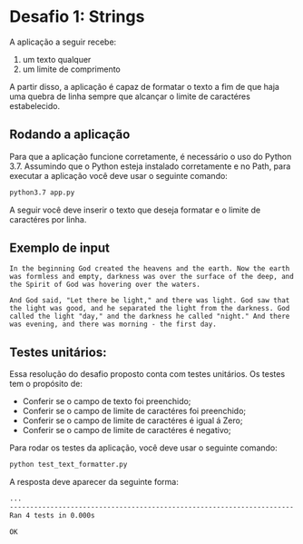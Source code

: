 # Desafio 1: Strings

A aplicação a seguir recebe:
1. um texto qualquer
2. um limite de comprimento

A partir disso, a aplicação é capaz de formatar o texto a fim de que haja
uma quebra de linha sempre que alcançar o limite de caractéres estabelecido.

## Rodando a aplicação

Para que a aplicação funcione corretamente, é necessário o uso do Python 3.7.
Assumindo que o Python esteja instalado corretamente e no Path, para executar
a aplicação você deve usar o seguinte comando:

```sh
python3.7 app.py
```

A seguir você deve inserir o texto que deseja formatar e o limite de caractéres
por linha.

## Exemplo de input

`In the beginning God created the heavens and the earth. Now the earth was formless and empty, darkness was over the surface of the deep, and the Spirit of God was hovering over the waters.`

`And God said, "Let there be light," and there was light. God saw that the light was good, and he separated the light from the darkness. God called the light "day," and the darkness he called "night." And there was evening, and there was morning - the first day.`

## Testes unitários:

Essa resolução do desafio proposto conta com testes unitários.
Os testes tem o propósito de:

- Conferir se o campo de texto foi preenchido;
- Conferir se o campo de limite de caractéres foi preenchido;
- Conferir se o campo de limite de caractéres é igual á Zero;
- Conferir se o campo de limite de caractéres é negativo;

Para rodar os testes da aplicação, você deve usar o seguinte comando:

```sh
python test_text_formatter.py
```

A resposta deve aparecer da seguinte forma:

```sh
...
----------------------------------------------------------------------
Ran 4 tests in 0.000s

OK
```
